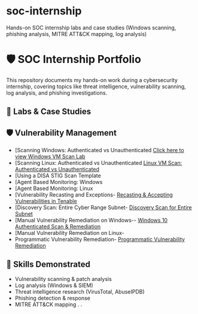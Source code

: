 # soc-internship
Hands-on SOC internship labs and case studies (Windows scanning, phishing analysis, MITRE ATT&amp;CK mapping, log analysis)

# 🛡️ SOC Internship Portfolio

This repository documents my hands-on work during a cybersecurity internship, covering topics like threat intelligence, vulnerability scanning, log analysis, and phishing investigations.  

## 📂 Labs & Case Studies

## 🛡️ Vulnerability Management
- [Scanning Windows: Authenticated vs Unauthenticated [Click here to view Windows VM Scan Lab](windows-scan-auth-vs-unauth.md)
- [Scanning Linux: Authenticated vs Unauthenticated [Linux VM Scan: Authenticated vs Unauthenticated](./linux-scan-auth-vs-unauth.md)
- [Using a DISA STIG Scan Template
- [Agent Based Monitoring: Windows
- [Agent Based Monitoring: Linux 
- [Vulnerability Recasting and Exceptions- [Recasting & Accepting Vulnerabilities in Tenable](./Recasting%20%26%20Accepting%20Vulnerabilities%20in%20Tenable.md)
- [Discovery Scan: Entire Cyber Range Subnet- [Discovery Scan for Entire Subnet](./discovery-scan-subnet.md)
- [Manual Vulnerability Remediation on Windows-- [Windows 10 Authenticated Scan & Remediation](./windows10-auth-scan-remediation.md)
- [Manual Vulnerability Remediation on Linux-
- Programmatic Vulnerability Remediation- [Programmatic Vulnerability Remediation](./Programmatic%20Vulnerability%20Remediation)











## 🧠 Skills Demonstrated
- Vulnerability scanning & patch analysis  
- Log analysis (Windows & SIEM)  
- Threat intelligence research (VirusTotal, AbuseIPDB)  
- Phishing detection & response  
- MITRE ATT&CK mapping  . .
